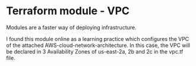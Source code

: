 # Terraform module - VPC #

Modules are a faster way of deploying infrastructure.

I found this module online as a learning practice which configures the VPC of the attached AWS-cloud-network-architecture. In this case, the VPC will be declared in 3 Availability Zones of us-east-2a, 2b and 2c in the vpc.tf file.
